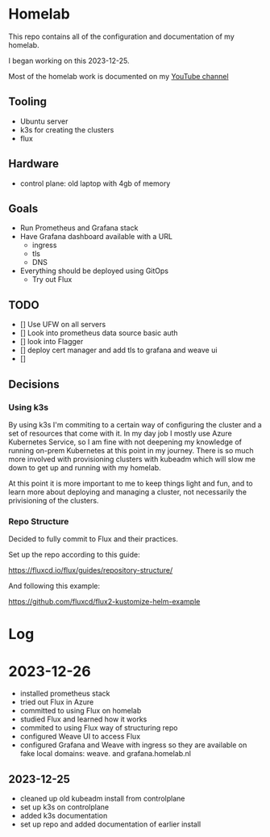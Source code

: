 # Homelab

This repo contains all of the configuration and documentation of my homelab.

I began working on this 2023-12-25.

Most of the homelab work is documented on my [YouTube channel](https://www.youtube.com/channel/UCDAck-gFPTrgTx_qp59-bQA)

## Tooling

* Ubuntu server
* k3s for creating the clusters
* flux

## Hardware

* control plane: old laptop with 4gb of memory

## Goals

* Run Prometheus and Grafana stack
* Have Grafana dashboard available with a URL
  * ingress
  * tls
  * DNS
* Everything should be deployed using GitOps
  * Try out Flux

## TODO

* [] Use UFW on all servers
* [] Look into prometheus data source basic auth
* [] look into Flagger
* [] deploy cert manager and add tls to grafana and weave ui
* [] 

## Decisions

### Using k3s

By using k3s I'm commiting to a certain way of configuring the cluster and a set of resources that come with it. In my day job I mostly use Azure Kubernetes Service, so I am fine with not deepening my knowledge of running on-prem Kubernetes at this point in my journey. There is so much more involved with provisioning clusters with kubeadm which will slow me down to get up and running with my homelab.

At this point it is more important to me to keep things light and fun, and to learn more about deploying and managing a cluster, not necessarily the privisioning of the clusters.

### Repo Structure

Decided to fully commit to Flux and their practices.

Set up the repo according to this guide:

https://fluxcd.io/flux/guides/repository-structure/

And following this example:

https://github.com/fluxcd/flux2-kustomize-helm-example

# Log

# 2023-12-26

* installed prometheus stack
* tried out Flux in Azure
* committed to using Flux on homelab
* studied Flux and learned how it works
* commited to using Flux way of structuring repo
* configured Weave UI to access Flux
* configured Grafana and Weave with ingress so they are available on fake local domains: weave. and grafana.homelab.nl


## 2023-12-25

* cleaned up old kubeadm install from controlplane
* set up k3s on controlplane
* added k3s documentation
* set up repo and added documentation of earlier install
